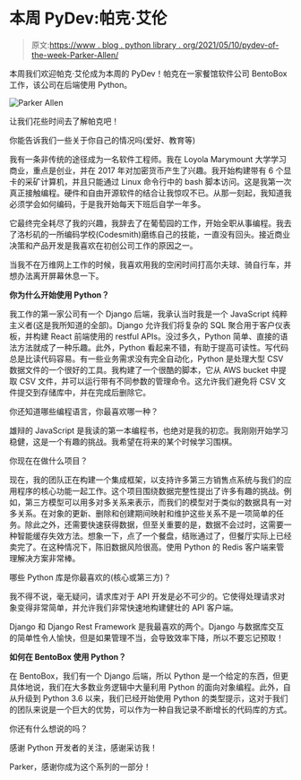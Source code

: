 # 本周 PyDev:帕克·艾伦

> 原文:[https://www . blog . python library . org/2021/05/10/pydev-of-the-week-Parker-Allen/](https://www.blog.pythonlibrary.org/2021/05/10/pydev-of-the-week-parker-allen/)

本周我们欢迎帕克·艾伦成为本周的 PyDev！帕克在一家餐馆软件公司 BentoBox 工作，该公司在后端使用 Python。

![Parker Allen](../Images/6bd13a35d613acfebbc987df94a25305.png)

让我们花些时间去了解帕克吧！

你能告诉我们一些关于你自己的情况吗(爱好、教育等)

我有一条非传统的途径成为一名软件工程师。我在 Loyola Marymount 大学学习商业，重点是创业，并在 2017 年对加密货币产生了兴趣。我开始构建带有 6 个显卡的采矿计算机，并且只能通过 Linux 命令行中的 bash 脚本访问。这是我第一次真正接触编程。硬件和自由开源软件的结合让我惊叹不已。从那一刻起，我知道我必须学会如何编码，于是我开始每天下班后自学一年多。

它最终完全耗尽了我的兴趣，我辞去了在葡萄园的工作，开始全职从事编程。我去了洛杉矶的一所编码学校(Codesmith)磨练自己的技能，一直没有回头。接近商业决策和产品开发是我喜欢在初创公司工作的原因之一。

当我不在万维网上工作的时候，我喜欢用我的空闲时间打高尔夫球、骑自行车，并想办法离开屏幕休息一下。

**你为什么开始使用 Python？**

我工作的第一家公司有一个 Django 后端，我承认当时我是一个 JavaScript 纯粹主义者(这是我所知道的全部)。Django 允许我们将复杂的 SQL 聚合用于客户仪表板，并构建 React 前端使用的 restful APIs。没过多久，Python 简单、直接的语法方法就成了一种乐趣。此外，Python 看起来不错，有助于提高可读性。写代码总是比读代码容易。有一些业务需求没有完全自动化，Python 是处理大型 CSV 数据文件的一个很好的工具。我构建了一个很酷的脚本，它从 AWS bucket 中提取 CSV 文件，并可以运行带有不同参数的管理命令。这允许我们避免将 CSV 文件提交到存储库中，并在完成后删除它。

你还知道哪些编程语言，你最喜欢哪一种？

雄辩的 JavaScript 是我读的第一本编程书，也绝对是我的初恋。我刚刚开始学习稳健，这是一个有趣的挑战。我希望在将来的某个时候学习围棋。

你现在在做什么项目？

现在，我的团队正在构建一个集成框架，以支持许多第三方销售点系统与我们的应用程序的核心功能一起工作。这个项目围绕数据完整性提出了许多有趣的挑战。例如，第三方模型可以用多对多关系来表示，而我们的模型对于类似的数据具有一对多关系。在对象的更新、删除和创建期间映射和维护这些关系不是一项简单的任务。除此之外，还需要快速获得数据，但至关重要的是，数据不会过时，这需要一种智能缓存失效方法。想象一下，点了一个餐盘，结账通过了，但餐厅实际上已经卖完了。在这种情况下，陈旧数据风险很高。使用 Python 的 Redis 客户端来管理解决方案非常棒。

哪些 Python 库是你最喜欢的(核心或第三方)？

我不得不说，毫无疑问，请求库对于 API 开发是必不可少的。它使得处理请求对象变得非常简单，并允许我们非常快速地构建健壮的 API 客户端。

Django 和 Django Rest Framework 是我最喜欢的两个。Django 与数据库交互的简单性令人愉快，但是如果管理不当，会导致效率下降，所以不要忘记预取！

**如何在 BentoBox 使用 Python？**

在 BentoBox，我们有一个 Django 后端，所以 Python 是一个给定的东西，但更具体地说，我们在大多数业务逻辑中大量利用 Python 的面向对象编程。此外，自从升级到 Python 3.6 以来，我们已经开始使用 Python 的类型提示，这对于我们的团队来说是一个巨大的优势，可以作为一种自我记录不断增长的代码库的方式。

你还有什么想说的吗？

感谢 Python 开发者的关注，感谢采访我！

Parker，感谢你成为这个系列的一部分！